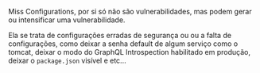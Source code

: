 Miss Configurations, por si só não são vulnerabilidades, mas podem gerar ou intensificar uma vulnerabilidade.

Ela se trata de configurações erradas de segurança ou ou a falta de configurações, como deixar a senha default de algum serviço como o tomcat, deixar o modo do GraphQL Introspection habilitado em produção, deixar o ``package.json`` visível e etc...